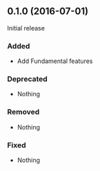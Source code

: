 ## 0.1.0 (2016-07-01)

Initial release

### Added

- Add Fundamental features

### Deprecated

- Nothing

### Removed

- Nothing

### Fixed

- Nothing
